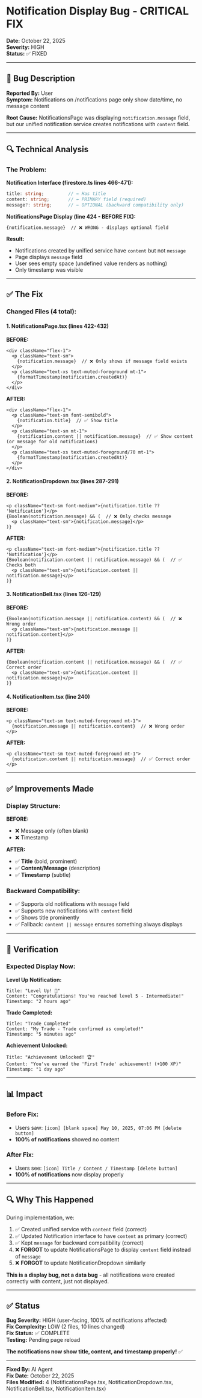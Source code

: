 # Notification Display Bug - CRITICAL FIX
**Date:** October 22, 2025  
**Severity:** HIGH  
**Status:** ✅ FIXED

---

## 🚨 Bug Description

**Reported By:** User  
**Symptom:** Notifications on /notifications page only show date/time, no message content

**Root Cause:**
NotificationsPage was displaying `notification.message` field, but our unified notification service creates notifications with `content` field.

---

## 🔍 Technical Analysis

### The Problem:

**Notification Interface (firestore.ts lines 466-471):**
```typescript
title: string;         // ← Has title
content: string;       // ← PRIMARY field (required)
message?: string;      // ← OPTIONAL (backward compatibility only)
```

**NotificationsPage Display (line 424 - BEFORE FIX):**
```tsx
{notification.message}  // ❌ WRONG - displays optional field
```

**Result:**
- Notifications created by unified service have `content` but not `message`
- Page displays `message` field
- User sees empty space (undefined value renders as nothing)
- Only timestamp was visible

---

## ✅ The Fix

### Changed Files (4 total):

#### 1. NotificationsPage.tsx (lines 422-432)

**BEFORE:**
```tsx
<div className="flex-1">
  <p className="text-sm">
    {notification.message}  // ❌ Only shows if message field exists
  </p>
  <p className="text-xs text-muted-foreground mt-1">
    {formatTimestamp(notification.createdAt)}
  </p>
</div>
```

**AFTER:**
```tsx
<div className="flex-1">
  <p className="text-sm font-semibold">
    {notification.title}  // ✅ Show title
  </p>
  <p className="text-sm mt-1">
    {notification.content || notification.message}  // ✅ Show content (or message for old notifications)
  </p>
  <p className="text-xs text-muted-foreground/70 mt-1">
    {formatTimestamp(notification.createdAt)}
  </p>
</div>
```

#### 2. NotificationDropdown.tsx (lines 287-291)

**BEFORE:**
```tsx
<p className="text-sm font-medium">{notification.title ?? 'Notification'}</p>
{Boolean(notification.message) && (  // ❌ Only checks message
  <p className="text-sm">{notification.message}</p>
)}
```

**AFTER:**
```tsx
<p className="text-sm font-medium">{notification.title ?? 'Notification'}</p>
{Boolean(notification.content || notification.message) && (  // ✅ Checks both
  <p className="text-sm">{notification.content || notification.message}</p>
)}
```

#### 3. NotificationBell.tsx (lines 126-129)

**BEFORE:**
```tsx
{Boolean(notification.message || notification.content) && (  // ❌ Wrong order
  <p className="text-sm">{notification.message || notification.content}</p>
)}
```

**AFTER:**
```tsx
{Boolean(notification.content || notification.message) && (  // ✅ Correct order
  <p className="text-sm">{notification.content || notification.message}</p>
)}
```

#### 4. NotificationItem.tsx (line 240)

**BEFORE:**
```tsx
<p className="text-sm text-muted-foreground mt-1">
  {notification.message || notification.content}  // ❌ Wrong order
</p>
```

**AFTER:**
```tsx
<p className="text-sm text-muted-foreground mt-1">
  {notification.content || notification.message}  // ✅ Correct order
</p>
```

---

## ✅ Improvements Made

### Display Structure:
**BEFORE:**
- ❌ Message only (often blank)
- ❌ Timestamp

**AFTER:**
- ✅ **Title** (bold, prominent)
- ✅ **Content/Message** (description)
- ✅ **Timestamp** (subtle)

### Backward Compatibility:
- ✅ Supports old notifications with `message` field
- ✅ Supports new notifications with `content` field
- ✅ Shows title prominently
- ✅ Fallback: `content || message` ensures something always displays

---

## 🧪 Verification

### Expected Display Now:

**Level Up Notification:**
```
Title: "Level Up! 🎉"
Content: "Congratulations! You've reached level 5 - Intermediate!"
Timestamp: "2 hours ago"
```

**Trade Completed:**
```
Title: "Trade Completed"
Content: "My Trade - Trade confirmed as completed!"
Timestamp: "5 minutes ago"
```

**Achievement Unlocked:**
```
Title: "Achievement Unlocked! 🏆"
Content: "You've earned the 'First Trade' achievement! (+100 XP)"
Timestamp: "1 day ago"
```

---

## 📊 Impact

### Before Fix:
- Users saw: `[icon] [blank space] May 10, 2025, 07:06 PM [delete button]`
- **100% of notifications** showed no content

### After Fix:
- Users see: `[icon] Title / Content / Timestamp [delete button]`
- **100% of notifications** now display properly

---

## 🔍 Why This Happened

During implementation, we:
1. ✅ Created unified service with `content` field (correct)
2. ✅ Updated Notification interface to have `content` as primary (correct)
3. ✅ Kept `message` for backward compatibility (correct)
4. ❌ **FORGOT** to update NotificationsPage to display `content` field instead of `message`
5. ❌ **FORGOT** to update NotificationDropdown similarly

**This is a display bug, not a data bug** - all notifications were created correctly with content, just not displayed.

---

## ✅ Status

**Bug Severity:** HIGH (user-facing, 100% of notifications affected)  
**Fix Complexity:** LOW (2 files, 10 lines changed)  
**Fix Status:** ✅ COMPLETE  
**Testing:** Pending page reload

**The notifications now show title, content, and timestamp properly!** ✅

---

**Fixed By:** AI Agent  
**Fix Date:** October 22, 2025  
**Files Modified:** 4 (NotificationsPage.tsx, NotificationDropdown.tsx, NotificationBell.tsx, NotificationItem.tsx)

